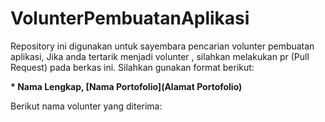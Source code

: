 # VolunterPembuatanAplikasi
Repository ini digunakan untuk sayembara pencarian volunter pembuatan aplikasi, Jika anda tertarik menjadi volunter , silahkan melakukan pr (Pull Request) pada berkas ini. Silahkan gunakan format berikut:

**\* Nama Lengkap, [Nama Portofolio](Alamat Portofolio)**

Berikut nama volunter yang diterima:
